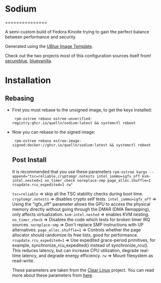 # Sodium 
===============

A semi-custom build of Fedora Kinoite trying to gain the perfect balance between performance and security.

Generated using the [UBlue Image Template](https://github.com/ublue-os/image-template).

Check out the two projects most of this  configuration sources itself from!
[secureblue](https://github.com/secureblue/secureblue), [bluevanilla](https://github.com/aguslr/bluevanilla).

# Installation

## Rebasing

- First you must rebase to the unsigned image, to get the keys installed:
  
  ``` rpm-ostree rebase ostree-unverified-registry:ghcr.io/quelln/sodium:latest && systemctl reboot```

- Now you can rebase to the signed image:

  ``` rpm-ostree rebase ostree-image-signed:docker://ghcr.io/quelln/sodium:latest && systemctl reboot```

  ## Post Install
  It is recommended that you use these parameters
  ```rpm-ostree kargs --append="tsc=reliable,cryptomgr.notests intel_iommu=igfx_off kvm-intel.nested=1 no_timer_check noreplace-smp page_alloc.shuffle=1 rcupdate.rcu_expedited=1 rw"```
 
  `tsc=reliable` => skip all the TSC stability checks during boot time.
  `cryptomgr.notests` => disables crypto self tests.
  `intel_iommu=igfx_off` => Using the "igfx_off" parameter allows the GPU to access the physical memory directly without going through the DMAR (DMA Remapping), only affects virtualization.
  `kvm-intel.nested` => enables KVM nesting.
  `no_timer_check` => Disables the code which tests for broken timer IRQ sources.
  `noreplace-smp` => Don't replace SMP instructions with UP alternatives.
  `page_alloc.shuffle=1` => Controls whether the page allocator should randomize  its free lists, good for performance.
  `rcupdate.rcu_expedited=1` =>  Use expedited grace-period primitives, for example, synchronize_rcu_expedited() instead of synchronize_rcu().  This reduces latency, but can increase CPU utilization, degrade real-time latency, and degrade energy efficiency.
  `rw` => Mount filesystem as read-write.

   These parameters are taken from the [Clear Linux](https://www.clearlinux.org/) project.
   You can read more about these parameters from [here](https://www.kernel.org/doc/html/v6.1/admin-guide/kernel-parameters.html).
